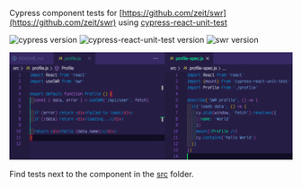 Cypress component tests for [https://github.com/zeit/swr](https://github.com/zeit/swr) using [cypress-react-unit-test](https://github.com/bahmutov/cypress-react-unit-test)

![cypress version](https://img.shields.io/badge/cypress-5.3.0-brightgreen) ![cypress-react-unit-test version](https://img.shields.io/badge/cypress--react--unit--test-4.16.0-brightgreen) ![swr version](https://img.shields.io/badge/swr-0.3.5-brightgreen)

![Test code](images/test-code.png)

Find tests next to the component in the [src](src) folder.

